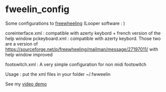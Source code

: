 # fweelin_config
Some configurations to [freewheeling](https://github.com/free-wheeling/freewheeling) (Looper software : )


coreinterface.xml : compatible with azerty keybord + french version of the help window
pckeyboard.xml : compatible with azerty keybord.
Those two are a version of https://sourceforge.net/p/freewheeling/mailman/message/27197011/ with help window improved

footswitch.xml : A very simple configuration for non midi footswitch  

Usage : put the xml files in your folder ~/.fwweelin 

See my [video demo](https://www.youtube.com/watch?v=GuMLe-jBf4I) 
